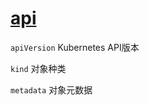 # [api](https://kubernetes.io/docs/reference/kubernetes-api/)

`apiVersion` Kubernetes API版本

`kind` 对象种类

`metadata` 对象元数据
